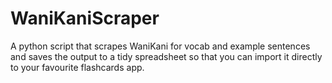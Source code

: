# WaniKaniScraper
A python script that scrapes WaniKani for vocab and example sentences and saves the output to a tidy spreadsheet so that you can import it directly to your favourite flashcards app.
